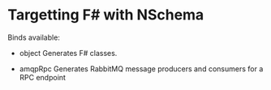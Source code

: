 Targetting F# with NSchema
==========================

Binds available:

* object
    Generates F# classes.

* amqpRpc
    Generates RabbitMQ message producers and consumers for a RPC endpoint
